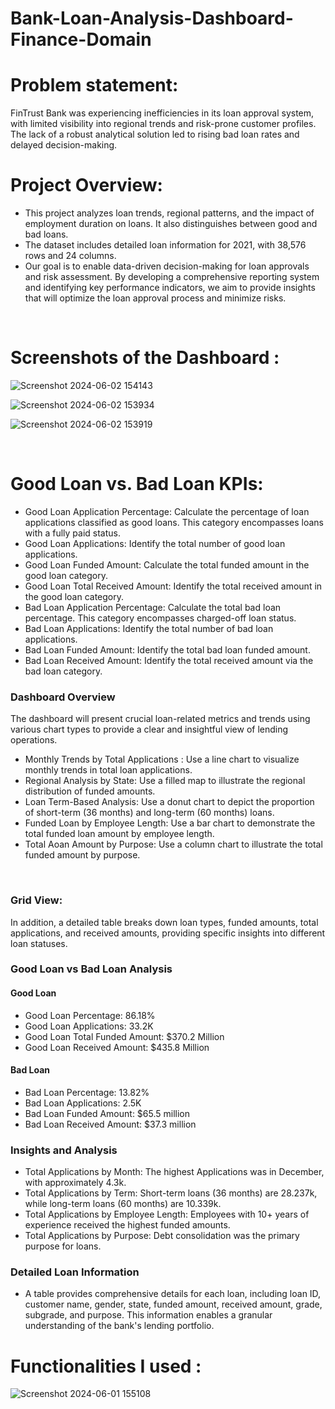 # Bank-Loan-Analysis-Dashboard-Finance-Domain
# Problem statement:
FinTrust Bank was experiencing inefficiencies in its loan approval system, with limited visibility into regional trends and risk-prone customer profiles. The lack of a robust analytical solution led to rising bad loan rates and delayed decision-making.


# Project Overview:
- This project analyzes loan trends, regional patterns, and the impact of employment duration on loans. It also distinguishes between good and bad loans. 
- The dataset includes detailed loan information for 2021, with 38,576 rows and 24 columns.
- Our goal is to enable data-driven decision-making for loan approvals and risk assessment. By developing a comprehensive reporting system and identifying key performance indicators, we aim to provide insights that will optimize the loan approval process and minimize risks.


<br>

# Screenshots of the Dashboard :
![Screenshot 2024-06-02 154143](https://github.com/Manish7272/Bank-Loan-Analysis----Power-Bi-Dashboard----Finance-Domain/assets/71213166/81e09b93-1d92-4c7b-8a4e-3812d05dbc9d)

![Screenshot 2024-06-02 153934](https://github.com/Manish7272/Bank-Loan-Analysis----Power-Bi-Dashboard----Finance-Domain/assets/71213166/51f77ddc-1bed-46b3-bc91-35f3cbfc5e7a)

![Screenshot 2024-06-02 153919](https://github.com/Manish7272/Bank-Loan-Analysis----Power-Bi-Dashboard----Finance-Domain/assets/71213166/3f1b0497-4d97-4eb7-8b0e-d1d652a8efa0)

<br>
  
# Good Loan vs. Bad Loan KPIs:
- Good Loan Application Percentage: Calculate the percentage of loan applications classified as good loans. This category encompasses loans with a fully paid status.
- Good Loan Applications: Identify the total number of good loan applications.
- Good Loan Funded Amount: Calculate the total funded amount in the good loan category.
- Good Loan Total Received Amount: Identify the total received amount in the good loan category.
- Bad Loan Application Percentage: Calculate the total bad loan percentage. This category encompasses charged-off loan status.
- Bad Loan Applications: Identify the total number of bad loan applications.
- Bad Loan Funded Amount: Identify the total bad loan funded amount.
- Bad Loan Received Amount: Identify the total received amount via the bad loan category.


### Dashboard Overview 
The dashboard will present crucial loan-related metrics and trends using various chart types to provide a clear and insightful view of lending operations.

- Monthly Trends by Total Applications : Use a line chart to visualize monthly trends in total loan applications.
- Regional Analysis by State: Use a filled map to illustrate the regional distribution of funded amounts.
- Loan Term-Based Analysis: Use a donut chart to depict the proportion of short-term (36 months) and long-term (60 months) loans.
- Funded Loan by Employee Length: Use a bar chart to demonstrate the total funded loan amount by employee length.
- Total Aoan Amount by Purpose: Use a column chart to illustrate the total funded amount by purpose.

<br>

### Grid View:
In addition, a detailed table breaks down loan types, funded amounts, total applications, and received amounts, providing specific insights into different loan statuses.

### Good Loan vs Bad Loan Analysis
#### Good Loan
  - Good Loan Percentage: 86.18%
  - Good Loan Applications: 33.2K
  - Good Loan Total Funded Amount: $370.2 Million
  - Good Loan Received Amount: $435.8 Million

#### Bad Loan
  - Bad Loan Percentage: 13.82%
  - Bad Loan Applications: 2.5K
  - Bad Loan Funded Amount: $65.5 million
  - Bad Loan Received Amount: $37.3 million

### Insights and Analysis
- Total Applications by Month: The highest Applications was in December, with approximately 4.3k.
- Total Applications by Term: Short-term loans (36 months) are 28.237k, while long-term loans (60 months) are 10.339k.
- Total Applications by Employee Length: Employees with 10+ years of experience received the highest funded amounts.
- Total Applications by Purpose: Debt consolidation was the primary purpose for loans.

### Detailed Loan Information
- A table provides comprehensive details for each loan, including loan ID, customer name, gender, state, funded amount, received amount, grade, subgrade, and purpose. This information enables a granular understanding of the bank's lending portfolio.

# Functionalities I used :

![Screenshot 2024-06-01 155108](https://github.com/Manish7272/Bank-Loan-Analysis----Power-Bi-Dashboard----Finance-Domain/assets/71213166/57ba5d8a-6926-4cbd-b89d-9845103805d5)

